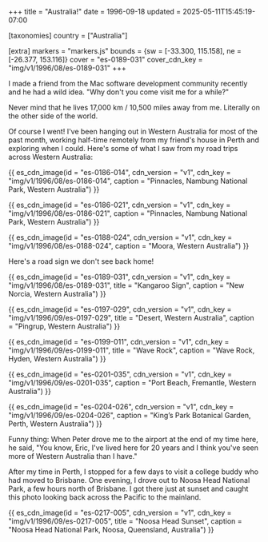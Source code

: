 +++
title = "Australia!"
date = 1996-09-18
updated = 2025-05-11T15:45:19-07:00

[taxonomies]
country = ["Australia"]

[extra]
markers = "markers.js"
bounds = {sw = [-33.300, 115.158], ne = [-26.377, 153.116]}
cover = "es-0189-031"
cover_cdn_key = "img/v1/1996/08/es-0189-031"
+++

I made a friend from the Mac software development community recently and he had a wild idea. "Why don't you come visit me for a while?"

<!-- more -->

Never mind that he lives 17,000 km / 10,500 miles away from me. Literally on the other side of the world.

Of course I went! I've been hanging out in Western Australia for most of the past month, working half-time remotely from my friend's house in Perth and exploring when I could. Here's some of what I saw from my road trips across Western Australia:

{{ es_cdn_image(id = "es-0186-014", cdn_version = "v1", cdn_key = "img/v1/1996/08/es-0186-014", caption = "Pinnacles, Nambung National Park, Western Australia") }}

{{ es_cdn_image(id = "es-0186-021", cdn_version = "v1", cdn_key = "img/v1/1996/08/es-0186-021", caption = "Pinnacles, Nambung National Park, Western Australia") }}

{{ es_cdn_image(id = "es-0188-024", cdn_version = "v1", cdn_key = "img/v1/1996/08/es-0188-024", caption = "Moora, Western Australia") }}

Here's a road sign we don't see back home!

{{ es_cdn_image(id = "es-0189-031", cdn_version = "v1", cdn_key = "img/v1/1996/08/es-0189-031", title = "Kangaroo Sign", caption = "New Norcia, Western Australia") }}

{{ es_cdn_image(id = "es-0197-029", cdn_version = "v1", cdn_key = "img/v1/1996/09/es-0197-029", title = "Desert, Western Australia", caption = "Pingrup, Western Australia") }}

{{ es_cdn_image(id = "es-0199-011", cdn_version = "v1", cdn_key = "img/v1/1996/09/es-0199-011", title = "Wave Rock", caption = "Wave Rock, Hyden, Western Australia") }}

{{ es_cdn_image(id = "es-0201-035", cdn_version = "v1", cdn_key = "img/v1/1996/09/es-0201-035", caption = "Port Beach, Fremantle, Western Australia") }}

{{ es_cdn_image(id = "es-0204-026", cdn_version = "v1", cdn_key = "img/v1/1996/09/es-0204-026", caption = "King’s Park Botanical Garden, Perth, Western Australia") }}

Funny thing: When Peter drove me to the airport at the end of my time here, he said, "You know, Eric, I've lived here for 20 years and I think you've seen more of Western Australia than I have."

After my time in Perth, I stopped for a few days to visit a college buddy who had moved to Brisbane. One evening, I drove out to Noosa Head National Park, a few hours north of Brisbane. I got there just at sunset and caught this photo looking back across the Pacific to the mainland.

{{ es_cdn_image(id = "es-0217-005", cdn_version = "v1", cdn_key = "img/v1/1996/09/es-0217-005", title = "Noosa Head Sunset", caption = "Noosa Head National Park, Noosa, Queensland, Australia") }}
